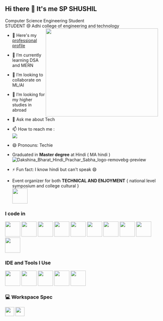 ## Hi there 👋 It's me SP SHUSHIL

Computer Science Engineering Student <br>
STUDENT @ Adhi college of engineering and technology <br>
<img align="right" width="370" height="290" src="https://camo.githubusercontent.com/2366b34bb903c09617990fb5fff4622f3e941349e846ddb7e73df872a9d21233/68747470733a2f2f63646e2e6472696262626c652e636f6d2f75736572732f3733303730332f73637265656e73686f74732f363538313234332f6176656e746f2e676966">
- 🔭 Here's my [professional profile](https://spshushil004.wixsite.com/cyberbeam)                                                 
- 🌱 I’m currently learning DSA and MERN
- 👯 I’m looking to collaborate on ML/AI
- 🤔 I’m looking for my higher studies in abroad
- 💬 Ask me about Tech
- 📫 How to reach me :
<br />  [<img src="https://img.shields.io/badge/LinkedIn-0077B5?style=for-the-badge&logo=linkedin&logoColor=white" />](https://www.linkedin.com/in/sp-shushil-876149230?utm_source=share&utm_campaign=share_via&utm_content=profile&utm_medium=android_app)
- 😄 Pronouns: Techie
- Graduated in **Master degree** at Hindi ( MA hindi ) <br>
![Dakshina_Bharat_Hindi_Prachar_Sabha_logo-removebg-preview](https://github.com/user-attachments/assets/d29ba48d-9bad-4acf-aaa8-a99eede93357)

- ⚡ Fun fact: I know hindi but can't speak 😄
- Event organizer for both **TECHNICAL AND ENJOYMENT** { national level symposium and college cultural } <br>
<img height="50" width="50" src="https://cebroid.vercel.app/static/media/Cebroid.8be58ecbabd1e4d1e540.png" /><br>

### I code in
<img height="50" width="50" src="https://img.icons8.com/color/48/000000/python.png" /> <img height="50" width="50" src="https://img.icons8.com/color/48/000000/java-coffee-cup-logo.png" /> <img height="50" width="50" src="https://img.icons8.com/color/48/000000/html-5.png" /> <img height="50" width="50" src="https://img.icons8.com/color/48/000000/css3.png" /> 
<img height="50" width="50" src="https://img.icons8.com/color/48/000000/javascript.png"/> <img height="50" width="50" src="https://img.icons8.com/color/48/000000/react-native.png"/>  <img height="50" width="50" src="https://img.icons8.com/color/48/000000/mysql-logo.png"/> <img height="50" width="50" src="https://img.icons8.com/color/48/000000/mongodb.png"/> <img height="50" width="50" src="https://img.icons8.com/color/48/000000/nodejs.png"/> <img height="50" width="50" src="https://img.icons8.com/color/48/000000/spring-logo.png"/> 

### IDE and Tools I Use
<img height="50" width="50" src="https://img.icons8.com/color/48/000000/visual-studio-code-2019.png"/> <img height="50" width="50" src="https://img.icons8.com/color/48/000000/pycharm.png"/>  <img height="50" width="50" src="https://img.icons8.com/doodle/48/000000/adobe-photoshop.png"/> <img height="50" width="50" src="https://img.icons8.com/color/48/000000/figma--v1.png"/> <img height="50" src="https://upload.wikimedia.org/wikipedia/commons/0/08/Canva_icon_2021.svg"/> 


### 💻 Workspace Spec
<img height="30" src="https://encrypted-tbn0.gstatic.com/images?q=tbn:ANd9GcTM4WBVIZAJ6ossI_wnz7i65Xt5jNH85NLUPLRwXDDRYEmtj6f9ECM4ZDFAq3inwumWm2U&usqp=CAU"> <img height="30" src="https://img.shields.io/badge/AMD-Ryzen_5_4600H-ED1C24?style=for-the-badge&logo=amd&logoColor=white"/> 
